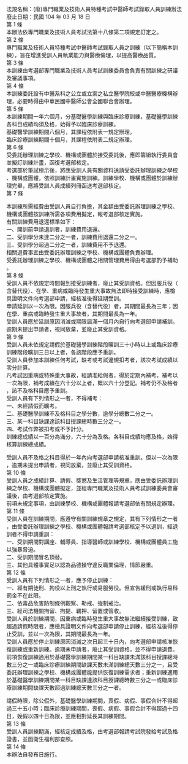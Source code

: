 法規名稱：(廢)專門職業及技術人員特種考試中醫師考試錄取人員訓練辦法  
廢止日期：民國 104 年 03 月 18 日  
第 1 條  
本辦法依專門職業及技術人員考試法第十八條第二項規定訂定之。  
第 2 條  
專門職業及技術人員特種考試中醫師考試錄取人員之訓練（以下簡稱本訓  
練），旨在增進受訓人員執業能力與醫療倫理，以提高醫療品質。  
第 3 條  
本訓練由考選部專門職業及技術人員考試訓練委員會負責有關訓練之研議  
及審議事項。  
第 4 條  
本訓練委託設有中醫系科之公立或立案之私立醫學院校或中醫醫療機構辦  
理，必要時得由中華民國中醫師公會全國聯合會辦理。  
第 5 條  
本訓練期間一年六個月，分基礎醫學訓練與臨床診療訓練，基礎醫學訓練  
各科目成績均須及格，始得予以臨床診療訓練。  
基礎醫學訓練期間八個月，其課程依附表一規定辦理。  
臨床診療訓練期間十個月，其課程依附表二規定辦理。  
第 6 條  
受委託辦理訓練之學校、機構或團體於接受委託後，應即籌組執行委員會  
並擬訂訓練計畫，函復考選部核定。  
考選部於筆試榜示後，將應受訓人員有關資料送請受委託辦理訓練之學校  
、機構或團體，依照訓練計畫實施訓練。訓練學校、機構或團體於訓練辦  
理完畢，應將受訓人員成績列冊函送考選部核定。  
第 7 條  


本訓練所需經費由受訓人員自行負擔，其金額由受委託辦理訓練之學校、  
機構或團體按訓練所需各項費用擬定，報考選部核定實施。  
有關訓練費用退還標準如下：  
一、開訓前申請退訓者，訓練費用退還。  
二、受訓學分未達二分之一者，訓練費用退還二分之一。  
三、受訓學分超過二分之一者，訓練費用不予退還。  
相關退費事宜由受委託辦理訓練之學校、機構或團體負責辦理。  
受委託辦理訓練之學校、機構或團體之相關管理費用得由考選部酌予補助  
。  
第 8 條  
受訓人員不依規定時間報到接受訓練者，廢止其受訓資格。但因服兵役（  
含替代役）、在學、重病或臨時發生重大事故無法即時接受訓練時，應檢  
具證明文件向考選部申請，經核准後得延期受訓。  
申請延訓以一次為限。因服兵役（含替代役）者，其期間最長為三年；因  
在學、重病或臨時發生重大事故者，其期間最長為一年。  
受訓人員應於延訓原因消滅或期限屆滿一個月內自行向考選部申請補訓。  
逾期未提出申請者，視同放棄，並廢止其受訓資格。  
第 9 條  
受訓人員未依規定請假於基礎醫學訓練階段曠訓三十小時以上或臨床診療  
訓練階段曠訓三日以上者，各該階段應予重訓。  
受訓人員參加本訓練任何考試，缺考或考試違規扣考者，該次考試成績以  
零分計算。  
凡考試因重病或特殊重大事故，經請准給假者，得於定期內補考，補考以  
一次為限，補考成績在六十分以上者，概以六十分登記。補考仍不及格者  
，該不及格科目應予重訓。  
受訓人員有下列情形之一者，不得補考：  
一、未經請假而曠考。  
二、基礎醫學訓練不及格科目之學分數，逾學分總數二分之一。  
三、某一科目缺課達該科目授課總時數三分之一。  
四、考試作弊被扣考或不予計分。  
訓練總成績以一百分為滿分，六十分為及格。各科目成績均應及格，始得  
核算訓練總成績。  


受訓人員不及格之科目得於一年內向考選部申請核准重訓。但以一次為限  
，逾期未提出申請者，視同放棄，並廢止其受訓資格。  
第 10 條  
受訓人員之成績計算、請假、獎懲及生活管理等規章，應由受委託辦理訓  
練之學校、機構或團體擬定，並經專門職業及技術人員考試訓練委員會審  
議後，由考選部核定實施。  
前項未規定事項，由訓練學校、機構或團體報請考選部依有關規定辦理。  
第 11 條  
受訓人員在訓練期間，應遵守有關訓練規章之規定，其有下列情形之一者  
，由受委託辦理訓練之學校、機構或團體報請考選部核定予以退訓，經退  
訓者不得申請重訓：  
一、受訓期間對講座、輔導員、指導醫師或訓練學校、機構或團體員工施  
以強暴脅迫。  
二、受訓期間冒名頂替。  
三、其他具體事實足以認為品德操守違反職業倫理，情節嚴重。  
第 12 條  
受訓人員有下列情形之一者，應予停止訓練：  
一、經有期徒刑、拘役以上刑之執行或易服勞役。但宣告緩刑或執行易科  
罰金不在此限。  
二、依毒品危害防制條例觀察、勒戒、強制戒治。  
三、經司法機關拘留、拘提、羈押、留置或管收。  
受訓人員於訓練期間，因重病或臨時發生重大事故無法繼續接受訓練，致  
超過請假時限者，應檢具證明文件向考選部申請停止訓練，經核准後得停  
止受訓，並以一次為限，其期間最長為一年。  
受訓人員應於停止訓練原因消滅之次日起三十日內，向考選部申請核准恢  
復訓練或重新訓練。逾期未申請者，廢止其受訓資格，並不得申請退費。  
前項恢復訓練適用於基礎醫學訓練期間某一科目缺課未滿該科目授課總時  
數三分之一或臨床診療訓練期間缺課天數未滿訓練總天數三分之一，且受  
委託辦理訓練之學校、機構或團體能提供恢復訓練需求者；重新訓練適用  
於基礎醫學訓練期間某一科目缺課達該科目授課總時數三分之一或臨床診  
療訓練期間缺課天數超過訓練總天數三分之一者。  


請假時限，除公假外，基礎醫學訓練期間，喪假、病假、事假合計不得超  
過三十五小時；臨床診療訓練期間，喪假、病假、事假合計不得超過十四  
日，娩假以四十日為限，並應相對延長其訓練期間。  
第 13 條  
受訓人員訓練期滿，經核定成績及格，由考選部報請考試院發給考試及格  
證書，並函衛生福利部查照。  
第 14 條  
本辦法自發布日施行。  



